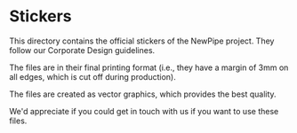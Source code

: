 # Stickers

This directory contains the official stickers of the NewPipe project. They
follow our Corporate Design guidelines.

The files are in their final printing format (i.e., they have a margin of 3mm
on all edges, which is cut off during production).

The files are created as vector graphics, which provides the best quality.

We'd appreciate if you could get in touch with us if you want to use these
files.
